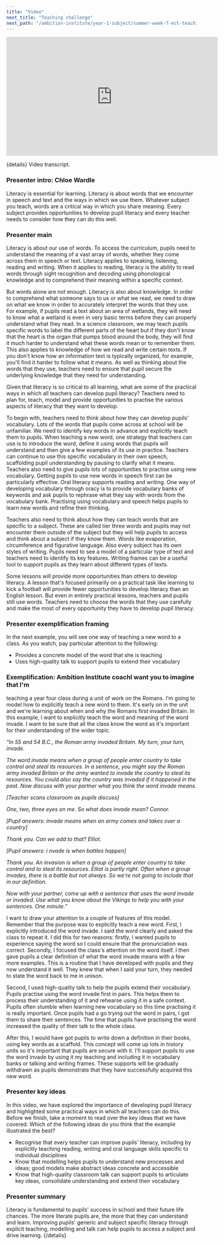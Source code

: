 ```yaml
---
title: "Video"
next_title: "Teaching challenge"
next_path: "/ambition-institute/year-1-subject/summer-week-7-ect-teaching-challenge"
---
```


<iframe width="560" height="315" src="https://www.youtube.com/embed/A7wOpbLugbw" title="YouTube video player" frameborder="0" allow="accelerometer; autoplay; clipboard-write; encrypted-media; gyroscope; picture-in-picture; web-share" allowfullscreen></iframe>


{details}
Video transcript.



### Presenter intro: Chloe Wardle
Literacy is essential for learning. Literacy is about words that we encounter in
speech and text and the ways in which we use them. Whatever subject you teach, words
are a critical way in which you share meaning. Every subject provides opportunities
to develop pupil literacy and every teacher needs to consider how they can do this
well.
### Presenter main
Literacy is about our use of words. To access the curriculum, pupils need to understand
the meaning of a vast array of words, whether they come across them in speech or
text. Literacy applies to speaking, listening, reading and writing. When it applies
to reading, literacy is the ability to read words through sight recognition and decoding
using phonological knowledge and to comprehend their meaning within a specific context.

But words alone are not enough. Literacy is also about knowledge. In order to comprehend what someone says to us or what we read, we need to draw on what we know in order to accurately interpret the words that they use. For example, if pupils read a text about an area of wetlands, they will need to know what a wetland is even in very basic terms before they can properly understand what they read. In a science classroom, we may teach pupils specific words to label the different parts of the heart but if they don't know that the heart is the organ that pumps blood around the body, they will find it much harder to understand what these words mean or to remember them. This also applies to knowledge of how we read and write certain texts. If you don't know how an information text is typically organized, for example, you'll find it harder to follow what it means. As well as thinking about the words that they use, teachers need to ensure that pupil secure the underlying knowledge that they need for understanding.

Given that literacy is so critical to all learning, what are some of the practical ways in which all teachers can develop pupil literacy? Teachers need to plan for, teach, model and provide opportunities to practise the various aspects of literacy that they want to develop.

To begin with, teachers need to think about how they can develop pupils' vocabulary. Lots of the words that pupils come across at school will be unfamiliar. We need to identify key words in advance and explicitly teach them to pupils. When teaching a new word, one strategy that teachers can use is to introduce the word, define it using words that pupils will understand and then give a few examples of its use in practice. Teachers can continue to use this specific vocabulary in their own speech, scaffolding pupil understanding by pausing to clarify what it means. Teachers also need to give pupils lots of opportunities to practise using new vocabulary. Getting pupils to use new words in speech first can be particularly effective. Oral literacy supports reading and writing. One way of developing vocabulary through oracy is to provide vocabulary banks of keywords and ask pupils to rephrase what they say with words from the vocabulary bank. Practising using vocabulary and speech helps pupils to learn new words and refine their thinking.

Teachers also need to think about how they can teach words that are specific to a subject. These are called tier three words and pupils may not encounter them outside of the subject but they will help pupils to access and think about a subject if they know them. Words like evaporation, circumference and figurative language. Also every subject has its own styles of writing. Pupils need to see a model of a particular type of text and teachers need to identify its key features. Writing frames can be a useful tool to support pupils as they learn about different types of texts.

Some lessons will provide more opportunities than others to develop literacy. A lesson that's focused primarily on a practical task like learning to kick a football will provide fewer opportunities to develop literacy than an English lesson. But even in entirely practical lessons, teachers and pupils still use words. Teachers need to choose the words that they use carefully and make the most of every opportunity they have to develop pupil literacy.

### Presenter exemplification framing
In the next example, you will see one way of teaching a new word to a class. As you
watch, pay particular attention to the following:
- Provides a concrete model of the word that she is teaching
- Uses high-quality talk to support pupils to extend their vocabulary
### Exemplification: Ambition Institute coachI want you to imagine that I'm
teaching a year four class during a unit of work on the Romans. I'm going to
model how to explicitly teach a new word to them. It's early on in the unit and
we're learning about when and why the Romans first invaded Britain. In this
example, I want to explicitly teach the word and meaning of the word invade. I
want to be sure that all the class know the word as it's important for their
understanding of the wider topic.

_“In 55 and 54 B.C., the Roman army invaded Britain. My turn, your turn, invade._

_The word invade means when a group of people enter country to take control and steal its resources. In a sentence, you might say the Roman army invaded Britain or the army wanted to invade the country to steal its resources. You could also say the country was invaded if it happened in the past. Now discuss with your partner what you think the word invade means._

_[Teacher scans classroom as pupils discuss]_

_One, two, three eyes on me. So what does invade mean? Connor._

_[Pupil answers:_
_invade means when an army comes and takes over a country]_

_Thank you. Can we add to that? Elliot._

_[Pupil answers: i_
_nvade is when battles happen]_

_Thank you. An invasion is when a group of people enter country to take control and to steal its resources. Elliot is partly right. Often when a group invades, there is a battle but not always. So we're not going to include that in our definition._

_Now with your partner, come up with a sentence that uses the word invade or invaded. Use what you know about the Vikings to help you with your sentences. One minute.”_

I want to draw your attention to a couple of features of this model. Remember that the purpose was to explicitly teach a new word. First, I explicitly introduced the word invade. I said the word clearly and asked the class to repeat it. I did this for two reasons: firstly, I wanted pupils to experience saying the word so I could ensure that the pronunciation was correct. Secondly, I focused the class's attention on the word itself. I then gave pupils a clear definition of what the word invade means with a few more examples. This is a routine that I have developed with pupils and they now understand it well. They knew that when I said your turn, they needed to state the word back to me in unison.

Second, I used high-quality talk to help the pupils extend their vocabulary. Pupils practise using the word invade first in pairs. This helps them to process their understanding of it and rehearse using it in a safe context. Pupils often stumble when learning new vocabulary so this time practising it is really important. Once pupils had a go trying out the word in pairs, I got them to share their sentences. The time that pupils have practising the word increased the quality of their talk to the whole class.

After this, I would have got pupils to write down a definition in their books, using key words as a scaffold. This concept will come up lots in history units so it's important that pupils are secure with it. I'll support pupils to use the word invade by using it my teaching and including it in vocabulary banks or talking and writing frames. These supports will be gradually withdrawn as pupils demonstrate that they have successfully acquired this new word.

### Presenter key ideas
In this video, we have explored the importance of developing pupil literacy and highlighted
some practical ways in which all teachers can do this. Before we finish, take a moment
to read over the key ideas that we have covered. Which of the following ideas do
you think that the example illustrated the best?
- Recognise that every teacher can improve pupils’ literacy, including by explicitly teaching reading, writing and oral language skills specific to individual disciplines 
- Know that modelling helps pupils to understand new processes and ideas; good models make abstract ideas concrete and accessible 
- Know that high-quality classroom talk can support pupils to articulate key ideas, consolidate understanding and extend their vocabulary
### Presenter summary
Literacy is fundamental to pupils' success in school and their future life
chances. The more literate pupils are, the more that they can understand and
learn. Improving pupils' generic and subject specific literacy through explicit
teaching, modelling and talk can help pupils to access a subject and drive
learning.  {/details}


